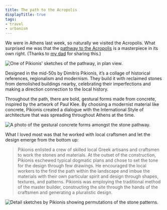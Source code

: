 ```yaml
---
title: The path to the Acropolis
displayTitle: true
tags: 
- travel
- urbanism
---
```


We were in Athens last week, so naturally we visited the Acropolis. What surprised me was that the [pathway to the Acropolis](https://archleague.org/article/pikionis-pathway-paving-acropolis/) is a masterpiece in its own right. (Thanks to [my dad](https://www.instagram.com/rob_copeland/) for sharing this.)

![One of Pikionis' sketches of the pathway, in plan view.](https://d2w9rnfcy7mm78.cloudfront.net/18184858/original_ec917047dd43720a1b34d5992f4ad967.jpg?1663927104?bc=0)

Designed in the mid-50s by Dimitris Pikionis, it’s a collage of historical references, regionalism and modernism. They build it with reclaimed stones from demolished buildings nearby, celebrating their imperfections and making a direction connection to the local history.

Throughout the path, there are bold, gestural forms made from concrete, inspired by the artwork of Paul Klee. By choosing a modernist material like concrete, Pikionis created a dialogue with the International Style of architecture that was spreading throughout Athens at the time.

![A photo of the gestural concrete forms amongst the stone pathway.](https://d2w9rnfcy7mm78.cloudfront.net/18184857/original_ccab817b2347511c740bddc0158e2a31.jpg?1663927103?bc=0)

What I loved most was that he worked with local craftsmen and let the design emerge from the bottom up:

> Pikionis enlisted a crew of skilled local Greek artisans and craftsmen to work the stones and materials. At the outset of the construction, Pikionis eschewed typical dogmatic plans and chose to set the tone for the design through few drawings. He encouraged the local workers to the find the path within the landscape and imbue the materials with their own particular spirit and design through shapes, textures, and patterns. Pikionis was employing the traditional method of the master builder, constructing the site through the hands of the craftsmen and generating a pluralistic design.

![Detail sketches by Pikionis showing permutations of the stone patterns.](https://d2w9rnfcy7mm78.cloudfront.net/18184865/original_b40cba2e71e0d19a98dcb477f09fcf54.png?1663927127?bc=0)